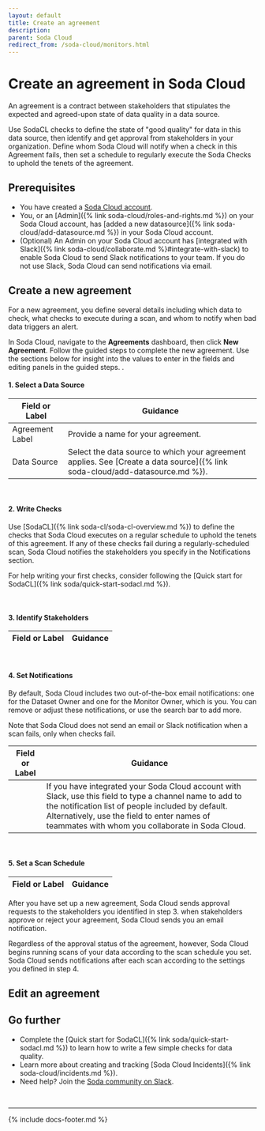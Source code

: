 ```yaml
---
layout: default
title: Create an agreement
description: 
parent: Soda Cloud
redirect_from: /soda-cloud/monitors.html
---
```


# Create an agreement in Soda Cloud

An agreement is a contract between stakeholders that stipulates the expected and agreed-upon state of data quality in a data source. 

Use SodaCL checks to define the state of "good quality" for data in this data source, then identify and get approval from stakeholders in your organization. Define whom Soda Cloud will notify when a check in this Agreement fails, then set a schedule to regularly execute the Soda Checks to uphold the tenets of the agreement.

## Prerequisites

* You have created a <a href="https://cloud.soda.io/signup" target="_blank">Soda Cloud account</a>.
* You, or an [Admin]({% link soda-cloud/roles-and-rights.md %}) on your Soda Cloud account, has [added a new datasource]({% link soda-cloud/add-datasource.md %}) in your Soda Cloud account.
* (Optional) An Admin on your Soda Cloud account has [integrated with Slack]({% link soda-cloud/collaborate.md %}#integrate-with-slack) to enable Soda Cloud to send Slack notifications to your team. If you do not use Slack, Soda Cloud can send notifications via email.

## Create a new agreement

For a new agreement, you define several details including which data to check, what checks to execute during a scan, and whom to notify when bad data triggers an alert.

In Soda Cloud, navigate to the **Agreements** dashboard, then click **New Agreement**. Follow the guided steps to complete the new agreement. Use the sections below for insight into the values to enter in the fields and editing panels in the guided steps. .  

#### 1. Select a Data Source

| Field or Label  | Guidance |
| -----------------  | ----------- |
| Agreement Label  | Provide a name for your agreement. |
| Data Source | Select the data source to which your agreement applies. See [Create a data source]({% link soda-cloud/add-datasource.md %}).|

<br />

#### 2. Write Checks

Use [SodaCL]({% link soda-cl/soda-cl-overview.md %}) to define the checks that Soda Cloud executes on a regular schedule to uphold the tenets of this agreement. If any of these checks fail during a regularly-scheduled scan, Soda Cloud notifies the stakeholders you specify in the Notifications section.

For help writing your first checks, consider following the [Quick start for SodaCL]({% link soda/quick-start-sodacl.md %}).

<br />

#### 3. Identify Stakeholders

| Field or Label  | Guidance |
| -----------------  | ----------- |

<br />

#### 4. Set Notifications

By default, Soda Cloud includes two out-of-the-box email notifications: one for the Dataset Owner and one for the Monitor Owner, which is you. You can remove or adjust these notifications, or use the search bar to add more.

Note that Soda Cloud does not send an email or Slack notification when a scan fails, only when checks fail. 

| Field or Label  | Guidance |
| -----------------  | ----------- |
|                    | If you have integrated your Soda Cloud account with Slack, use this field to type a channel name to add to the notification list of people included by default. Alternatively, use the field to enter names of teammates with whom you collaborate in Soda Cloud. |

<br />

#### 5. Set a Scan Schedule

| Field or Label  | Guidance |
| -----------------  | ----------- |



After you have set up a new agreement, Soda Cloud sends approval requests to the stakeholders you identified in step 3. when stakeholders approve or reject your agreement, Soda Cloud sends you an email notification.

Regardless of the approval status of the agreement, however, Soda Cloud begins running scans of your data according to the scan schedule you set. Soda Cloud sends notifications after each scan according to the settings you defined in step 4. 


## Edit an agreement


## Go further

* Complete the [Quick start for SodaCL]({% link soda/quick-start-sodacl.md %}) to learn how to write a few simple checks for data quality.
* Learn more about creating and tracking [Soda Cloud Incidents]({% link soda-cloud/incidents.md %}).
* Need help? Join the <a href="http://community.soda.io/slack" target="_blank"> Soda community on Slack</a>.
<br />

---
{% include docs-footer.md %}
